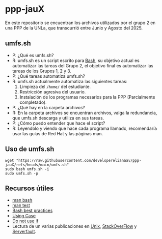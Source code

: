 # ppp-jauX
En este repositorio se encuentran los archivos utilizados por el grupo 2
en una PPP de la UNLa, que transcurrió entre Junio y Agosto del 2025.

## umfs.sh

* P: ¿Qué es umfs.sh?
* R: umfs.sh es un script escrito para [Bash](https://www.gnu.org/software/bash/), su objetivo
  actual es automatizar las tareas del Grupo 2, el objetivo final es automatizar las tareas de los
  Grupos 1, 2 y 3.
* P: ¿Qué tareas automatiza umfs.sh?
* R: umfs.sh actualmente automatiza las siguientes tareas:
  1. Limpieza del ```/home/``` del estudiante.
  2. Restricción agresiva del usuario.
  3. Instalación de los programas necesarios para la PPP (Parcialmente completado).
* P: ¿Qué hay en la carpeta archivos?
* R: En la carpeta archivos se encuentran archivos, valga la redundancia, que umfs.sh
  descarga y utiliza en sus tareas.
* P: ¿Cómo puedo entender que hace el script?
* R: Leyendolo y viendo que hace cada programa llamado, recomendaría usar las guías
  de Red Hat y las páginas man.
## Uso de umfs.sh

```
wget "https://raw.githubusercontent.com/developerelianaav/ppp-jauX/refs/heads/main/umfs.sh"
sudo bash umfs.sh -i
sudo umfs.sh -p
```

## Recursos útiles
* [man bash](https://www.man7.org/linux/man-pages/man1/bash.1.html)
* [man test](https://www.man7.org/linux/man-pages/man1/test.1.html)
* [Bash best practices](https://bertvv.github.io/cheat-sheets/Bash.html)
* [Using Case](https://www.redhat.com/en/blog/arguments-options-bash-scripts)
* [Do not use If](https://www.youtube.com/watch?v=p0KKBmfiVl0)
* Lectura de un varias publicaciones en [Unix](https://unix.stackexchange.com), [StackOverFlow](https://stackoverflow.com)
  y [Serverfault](https://serverfault.com).
